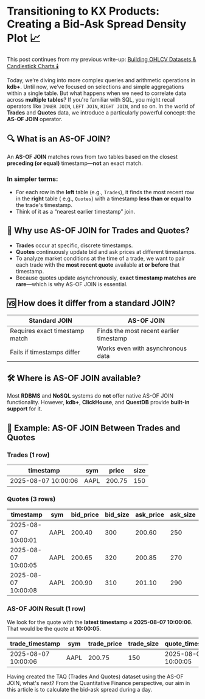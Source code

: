 # Transitioning to KX Products: Creating a Bid-Ask Spread Density Plot 📈

This post continues from my previous
write-up: [Building OHLCV Datasets & Candlestick Charts 🕯️](https://www.linkedin.com/pulse/transitioning-kx-products-building-ohlcv-datasets-charts-fabio-gaiera-hozzf)

Today, we’re diving into more complex queries and arithmetic operations in **kdb+**. Until now, we’ve focused on
selections and simple aggregations within a single table. But what happens when we need to correlate data across **multiple tables**? If you're familiar with SQL, you might recall operators like `INNER JOIN`, `LEFT JOIN`, `RIGHT JOIN`, and so on. In the
world of **Trades** and **Quotes** data, we introduce a particularly powerful concept: the **AS-OF JOIN** operator.

## 🔍 What is an AS-OF JOIN?

An **AS-OF JOIN** matches rows from two tables based on the closest **preceding (or equal)** timestamp—**not** an exact
match.

### In simpler terms:

- For each row in the **left** table (e.g., `Trades`), it finds the most recent row in the **right** table (
  e.g., `Quotes`) with a timestamp **less than or equal to** the trade's timestamp.
- Think of it as a “nearest earlier timestamp” join.

## 🧠 Why use AS-OF JOIN for Trades and Quotes?

- **Trades** occur at specific, discrete timestamps.
- **Quotes** continuously update bid and ask prices at different timestamps.
- To analyze market conditions at the time of a trade, we want to pair each trade with the **most recent quote**
  available **at or before** that timestamp.
- Because quotes update asynchronously, **exact timestamp matches are rare**—which is why AS-OF JOIN is essential.

## 🆚 How does it differ from a standard JOIN?

| Standard JOIN                  | AS-OF JOIN                              |
|--------------------------------|-----------------------------------------|
| Requires exact timestamp match | Finds the most recent earlier timestamp |
| Fails if timestamps differ     | Works even with asynchronous data       |

## 🛠️ Where is AS-OF JOIN available?

Most **RDBMS** and **NoSQL** systems do **not** offer native AS-OF JOIN functionality. However, **kdb+**, **ClickHouse**, and **QuestDB** provide **built-in support** for it.

## 🧪 Example: AS-OF JOIN Between Trades and Quotes

### Trades (1 row)

| timestamp           | sym  | price  | size |
|---------------------|------|--------|------|
| 2025-08-07 10:00:06 | AAPL | 200.75 | 150  |

### Quotes (3 rows)

| timestamp           | sym  | bid_price | bid_size | ask_price | ask_size |
|---------------------|------|-----------|----------|-----------|----------|
| 2025-08-07 10:00:01 | AAPL | 200.40    | 300      | 200.60    | 250      |
| 2025-08-07 10:00:05 | AAPL | 200.65    | 320      | 200.85    | 270      |
| 2025-08-07 10:00:08 | AAPL | 200.90    | 310      | 201.10    | 290      |

### AS-OF JOIN Result (1 row)

We look for the quote with the **latest timestamp ≤ 2025-08-07 10:00:06**. That would be the quote at **10:00:05**.

| trade_timestamp     | sym  | trade_price | trade_size | quote_timestamp     | bid_price | bid_size | ask_price | ask_size |
|---------------------|------|-------------|------------|---------------------|-----------|----------|-----------|----------|
| 2025-08-07 10:00:06 | AAPL | 200.75      | 150        | 2025-08-07 10:00:05 | 200.65    | 320      | 200.85    | 270      |

Having created the TAQ (Trades And Quotes) dataset using the AS-OF JOIN, what's next? From the Quantitative Finance perspective, our aim in
this article is to calculate the bid-ask spread during a day.   